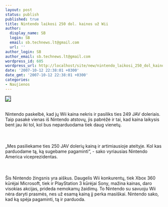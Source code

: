 ```yaml
---
layout: post
status: publish
published: true
title: Nintendo laikosi 250 dol. kainos už Wii
author:
  display_name: SB
  login: SB
  email: sb.technews.lt@gmail.com
  url: ''
author_login: SB
author_email: sb.technews.lt@gmail.com
wordpress_id: 605
wordpress_url: http://localhost/site/new/nintendo_laikosi_250_dol_kainos_uz_wii/
date: '2007-10-12 22:38:01 +0300'
date_gmt: '2007-10-12 22:38:01 +0300'
categories:
- Naujienos
---
```

<div class="imgright"><img src="http://tbn0.google.com/images?q=tbn:hapWtIhs0g2KfM:http://www.justinacuff.net/wordpress/wp-content/uploads/2007/05/wii-logo.jpg" border="1"></div>
<p><br>Nintendo paskelbė, kad jų Wii kaina nekris ir pasiliks ties 249 JAV doleriais. Taip pasakė vienas iš Nintendo atstovų, jis pabrėžė ir tai, kad kaina laikysis bent jau iki tol, kol bus neparduodama tiek daug vienetų.<br />
<br><br />
<br>„Mes pasiliekame ties 250 JAV dolerių kainą ir artimiausioje ateityje. Kol kas parduodame tą, ką sugebame pagaminti“, - sako vyriausias Nintendo America viceprezidentas.<br />
<br><br />
<br>Šis Nintendo žingsnis yra aiškus. Daugelis Wii konkurentų, tiek Xbox 360 kūrėjai Microsoft, tiek ir PlayStation 3 kūrėjai Sony, mažina kainas, daro visokias akcijas, prideda nemokamų žaidimų. To Nintendo su savuoju Wii nėra daryti prasmės, nes už esamą kainą jį perka masiškai. Nintendo sako, kad ką spėja pagaminti, tą ir parduoda.<br />
<br></p>
